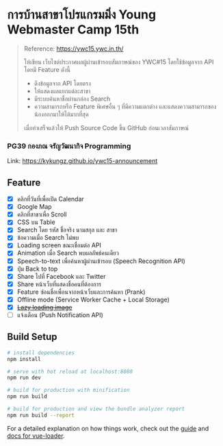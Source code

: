 # การบ้านสาขาโปรแกรมมิ่ง Young Webmaster Camp 15th
> Reference: https://ywc15.ywc.in.th/
>
> ให้เขียน เว็บไซต์ประกาศผลผู้ผ่านเข้ารอบสัมภาษณ์ของ YWC#15 โดยใช้ข้อมูลจาก API โดยมี Feature ดังนี้
> * ดึงข้อมูลจาก API โดยตรง
> * ให้แสดงผลแยกแต่ละสาขา
> * มีระบบค้นหาชื่อผ่านกล่อง Search
> * ความสามารถหรือ Feature พิเศษอื่น ๆ ที่มีความแตกต่าง และแสดงความสามารถของน้องออกมาให้ได้มากที่สุด
>
> เมื่อทำเสร็จแล้วให้ Push Source Code ขึ้น GitHub ก่อนเวลาสัมภาษณ์

### PG39	กองภณ	จรัญวัฒนากิจ	Programming
Link: https://kykungz.github.io/ywc15-announcement

## Feature
- [x] คลิกที่วันที่เพื่อเปิด Calendar
- [x] Google Map
- [x] คลิกที่สาขาเพื่อ Scroll
- [x] CSS บน Table
- [x] Search โดย รหัส ชื่อจริง นามสกุล และ สาขา
- [x] ข้อความเมื่อ Search ไม่พบ
- [x] Loading screen ขณะเชื่อมต่อ API
- [x] Animation เมื่อ Search พบผลลัพธ์คนเดียว
- [x] Speech-to-text เพื่อค้นหาผู้ผ่านเข้ารอบ (Speech Recognition API)
- [x] ปุ่ม Back to top
- [x] Share ไปที่ Facebook และ Twitter
- [x] Share หน้าเว็บที่แสดงชื่อคนที่ต้องการ
- [x] Feature ซ่อนชื่อเพื่อนจากหน้าเว็บและการค้นหา (Prank)
- [x] Offline mode (Service Worker Cache + Local Storage)
- [x] ~~[Lazy loading image](https://github.com/kykungz/ywc15-announcement/tree/lazyload)~~
- [ ] แจ้งเตือน (Push Notification API)

## Build Setup
``` bash
# install dependencies
npm install

# serve with hot reload at localhost:8080
npm run dev

# build for production with minification
npm run build

# build for production and view the bundle analyzer report
npm run build --report
```

For a detailed explanation on how things work, check out the [guide](http://vuejs-templates.github.io/webpack/) and [docs for vue-loader](http://vuejs.github.io/vue-loader).
